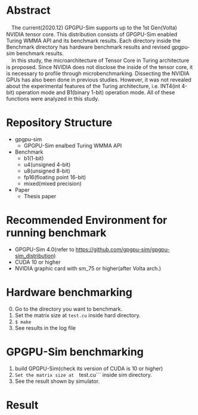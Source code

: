 # Abstract
　The current(2020.12) GPGPU-Sim supports up to the 1st Gen(Volta) NVIDIA tensor core. This distribution consists of GPGPU-Sim enabled Turing WMMA API and its benchmark results. Each directory inside the Benchmark directory has hardware benchmark results and revised gpgpu-sim benchmark results. <br>
　In this study, the microarchitecture of Tensor Core in Turing architecture is proposed. Since NVIDIA does not disclose the inside of the tensor core, it is necessary to profile through microbenchmarking. Dissecting the NVIDIA GPUs has also been done in previous studies. However, it was not revealed about the experimental features of the Turing architecture, i.e. INT4(int 4-bit) operation mode and B1(binary 1-bit) operation mode. All of these functions were analyzed in this study.<br>


# Repository Structure
* gpgpu-sim
   * GPGPU-Sim enalbed Turing WMMA API
* Benchmark<br>
   * b1(1-bit)
   * u4(unsigned 4-bit)
   * u8(unsigned 8-bit)
   * fp16(floating point 16-bit)
   * mixed(mixed precision)
* Paper
   * Thesis paper<br>

# Recommended Environment for running benchmark
   * GPGPU-Sim 4.0(refer to https://github.com/gpgpu-sim/gpgpu-sim_distribution)
   * CUDA 10 or higher
   * NVIDIA graphic card with sm_75 or higher(after Volta arch.)<br>
   
# Hardware benchmarking
   0. Go to the directory you want to benchmark.
   1. Set the matrix size at ```test.cu``` inside hard directory.
   2. ```$ make```
   3. See results in the log file<br>
# GPGPU-Sim benchmarking
   1. build GPGPU-Sim(check its version of CUDA is 10 or higher)
   2. ```Set the matrix size at  ```test.cu``` inside sim directory.
   3. See the result shown by simulator.<br>

# Result
<img>

